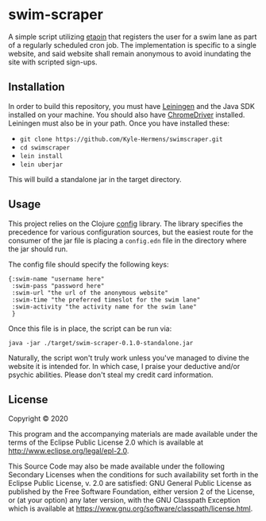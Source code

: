 # swim-scraper

A simple script utilizing [etaoin](https://github.com/igrishaev/etaoin) that registers the user for a swim lane
as part of a regularly scheduled cron job. The implementation is specific to a single website, and said website shall
remain anonymous to avoid inundating the site with scripted sign-ups.
## Installation

In order to build this repository, you must have [Leiningen](https://leiningen.org/) and the Java SDK installed on your 
machine. You should also have [ChromeDriver](https://sites.google.com/a/chromium.org/chromedriver/downloads) installed. Leiningen must also be in your path. Once you have installed these:

*  ```git clone https://github.com/Kyle-Hermens/swimscraper.git```
* ```cd swimscraper```
* ```lein install```
* ```lein uberjar```

This will build a standalone jar in the target directory.

## Usage
This project relies on the Clojure [config](https://github.com/yogthos/config) library. The
library specifies the precedence for various configuration sources, but the easiest route for the consumer of the jar
file is placing a ```config.edn``` file in the directory where the jar should run.

The config file should specify the following keys:

```
{:swim-name "username here"
 :swim-pass "password here"
 :swim-url "the url of the anonymous website"
 :swim-time "the preferred timeslot for the swim lane"
 :swim-activity "the activity name for the swim lane"
 }
```


Once this file is in place, the script can be run via:

```java -jar ./target/swim-scraper-0.1.0-standalone.jar```

Naturally, the script won't truly work unless you've managed to divine the website it is intended for. In which case,
I praise your deductive and/or psychic abilities. Please don't steal my credit card information.

## License

Copyright © 2020 

This program and the accompanying materials are made available under the
terms of the Eclipse Public License 2.0 which is available at
http://www.eclipse.org/legal/epl-2.0.

This Source Code may also be made available under the following Secondary
Licenses when the conditions for such availability set forth in the Eclipse
Public License, v. 2.0 are satisfied: GNU General Public License as published by
the Free Software Foundation, either version 2 of the License, or (at your
option) any later version, with the GNU Classpath Exception which is available
at https://www.gnu.org/software/classpath/license.html.
